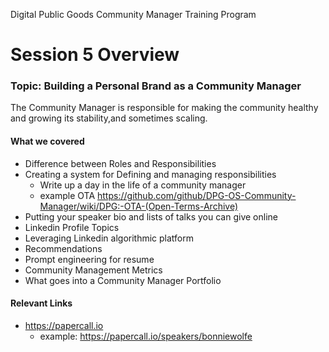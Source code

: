 Digital Public Goods Community Manager Training Program
# Session 5 Overview

### Topic: Building a Personal Brand as a Community Manager

The Community Manager is responsible for making the community healthy and growing its stability,and sometimes scaling. 

#### What we covered
- Difference between Roles and Responsibilities
- Creating a system for Defining and managing responsibilities
  - Write up a day in the life of a community manager
  - example OTA https://github.com/github/DPG-OS-Community-Manager/wiki/DPG:-OTA-(Open-Terms-Archive)
- Putting your speaker bio and lists of talks you can give online
- Linkedin Profile Topics
- Leveraging Linkedin algorithmic platform
- Recommendations
- Prompt engineering for resume
- Community Management Metrics
- What goes into a Community Manager Portfolio

#### Relevant Links
- https://papercall.io
  - example: https://papercall.io/speakers/bonniewolfe
